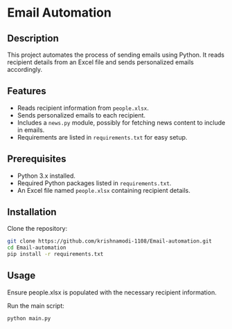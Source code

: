 # Email Automation

## Description

This project automates the process of sending emails using Python. It reads recipient details from an Excel file and sends personalized emails accordingly.

## Features

- Reads recipient information from `people.xlsx`.
- Sends personalized emails to each recipient.
- Includes a `news.py` module, possibly for fetching news content to include in emails.
- Requirements are listed in `requirements.txt` for easy setup.

## Prerequisites

- Python 3.x installed.
- Required Python packages listed in `requirements.txt`.
- An Excel file named `people.xlsx` containing recipient details.

## Installation

Clone the repository:

   ```bash
   git clone https://github.com/krishnamodi-1108/Email-automation.git
   cd Email-automation
   pip install -r requirements.txt
   ```

## Usage
Ensure people.xlsx is populated with the necessary recipient information.

Run the main script:

```
python main.py
```
   
